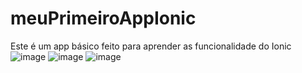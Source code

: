 # meuPrimeiroAppIonic
Este é um app básico feito para aprender as funcionalidade do Ionic
![image](https://github.com/gzccl22/meuPrimeiroAppIonic/assets/102630771/0098d972-24aa-4a78-a340-e501fcc0ca3f)
![image](https://github.com/gzccl22/meuPrimeiroAppIonic/assets/102630771/e72417e1-f92d-40e2-9262-82fde8d7eb09)
![image](https://github.com/gzccl22/meuPrimeiroAppIonic/assets/102630771/2e00361e-7aba-44bf-ae46-ba7ff214ecdd)

